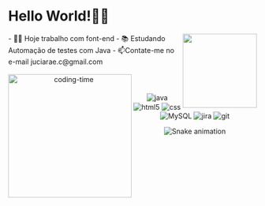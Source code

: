 

 
  # Hello World!🙋‍♀️
  <img align="right" height="150" src="https://i.imgflip.com/65efzo.gif"  />
- 👩‍💻 Hoje trabalho com font-end
- 📚 Estudando Automação de testes com Java
- 📫Contate-me no e-mail juciarae.c@gmail.com                                      


   


<div  align="center"> 
<div style="display: inline_block"><br>
  <img align="left" height="250" alt="coding-time" src="code.gif">
  <h1 align="center"></h1>
   <img align="center" alt="java" src="https://img.shields.io/badge/Java-ED8B00?style=for-the-badge&logo=openjdk&logoColor=white" />
<img align="center" alt="html5" src="https://img.shields.io/badge/HTML-239120?style=for-the-badge&logo=html5&logoColor=white" />
<img align="center" alt="css" src="https://img.shields.io/badge/CSS-239120?&style=for-the-badge&logo=css3&logoColor=white" />
<img align="center" alt="MySQL" src="https://img.shields.io/badge/MySQL-00000F?style=for-the-badge&logo=mysql&logoColor=white" />
<img align="center" alt="jira" src="https://img.shields.io/badge/Jira-0052CC?style=for-the-badge&logo=Jira&logoColor=white"/>
<img align="center" alt="git" src="https://img.shields.io/badge/GIT-E44C30?style=for-the-badge&logo=git&logoColor=white"/>

  
![Snake animation](https://github.com/LuigiGF/LuigiGF/blob/output/github-contribution-grid-snake.svg)
<div><br/>



 



